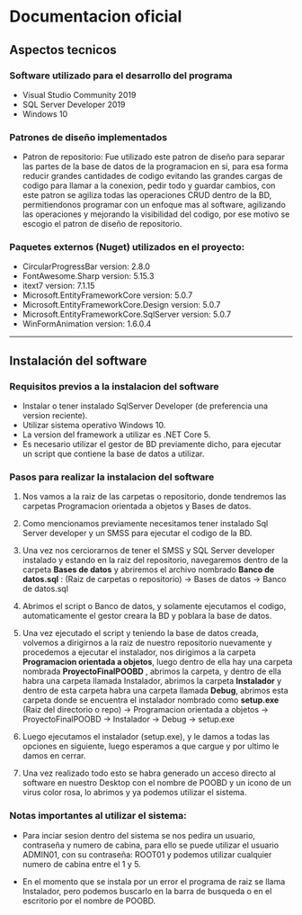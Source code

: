 # Documentacion oficial

## Aspectos tecnicos

### Software utilizado para el desarrollo del programa

- Visual Studio Community 2019
- SQL Server Developer 2019
- Windows 10

### Patrones de diseño implementados
- Patron de repositorio:
Fue utilizado este patron de diseño para separar las partes de la base de datos de la programacion en si, para esa forma reducir grandes cantidades de codigo evitando las 
grandes cargas de codigo para llamar a la conexion, pedir todo y guardar cambios, con 
este patron se agiliza todas las operaciones CRUD dentro de la BD, permitiendonos 
programar con un enfoque mas al software, agilizando las operaciones y mejorando la 
visibilidad del codigo, por ese motivo se escogio el patron de diseño de repositorio.

### Paquetes externos (Nuget) utilizados en el proyecto:
- CircularProgressBar version: 2.8.0
- FontAwesome.Sharp version: 5.15.3
- itext7 version: 7.1.15
- Microsoft.EntityFrameworkCore version: 5.0.7
- Microsoft.EntityFrameworkCore.Design version: 5.0.7
- Microsoft.EntityFrameworkCore.SqlServer version: 5.0.7
- WinFormAnimation version: 1.6.0.4

* * *

## Instalación del software

### Requisitos previos a la instalacion del software

- Instalar o tener instalado SqlServer Developer (de preferencia una version reciente).
- Utilizar sistema operativo Windows 10.
- La version del framework a utilizar es .NET Core 5.
- Es necesario utilizar el gestor de BD previamente dicho, para ejecutar un script que contiene la base de datos a utilizar.

### Pasos para realizar la instalacion del software

1. Nos vamos a la raiz de las carpetas o repositorio, donde tendremos las carpetas Programacion orientada a objetos y Bases de datos.

2. Como mencionamos previamente necesitamos tener instalado Sql Server developer y un SMSS para ejecutar el codigo de la BD.

3. Una vez nos cerciorarnos de tener el SMSS y SQL Server developer instalado y estando en la raiz del repositorio, navegaremos dentro de la carpeta **Bases de datos** y abriremos el archivo nombrado **Banco de datos.sql** : 
(Raiz de carpetas o repositorio) -> Bases de datos -> Banco de datos.sql

4. Abrimos el script o Banco de datos, y solamente ejecutamos el codigo, automaticamente el gestor creara la BD y poblara la base de datos.

5. Una vez ejecutado el script y teniendo la base de datos creada, volvemos a dirigirnos a la raiz de nuestro repositorio nuevamente y procedemos a ejecutar el instalador, nos dirigimos a la carpeta **Programacion orientada a objetos**, luego dentro de ella hay una carpeta nombrada **ProyectoFinalPOOBD** , abrimos la carpeta, y dentro de ella habra una carpeta llamada Instalador, abrimos la carpeta **Instalador** y dentro de esta carpeta habra una carpeta llamada **Debug**, abrimos esta carpeta donde se encuentra el instalador nombrado como **setup.exe** <br>
(Raiz del directorio o repo) -> Programacion orientada a objetos -> ProyectoFinalPOOBD -> Instalador -> Debug -> setup.exe

6. Luego ejecutamos el instalador (setup.exe), y le damos a todas las opciones en siguiente, luego esperamos a que cargue y por ultimo le damos en cerrar.

7. Una vez realizado todo esto se habra generado un acceso directo al software en nuestro Desktop con el nombre de POOBD y un icono de un virus color rosa, lo abrimos y ya podemos utilizar el sistema.

### Notas importantes al utilizar el sistema:

- Para inciar sesion dentro del sistema se nos pedira un usuario, contraseña y numero de cabina, para ello se puede utilizar el usuario ADMIN01, con su contraseña: ROOT01 y podemos utilizar cualquier numero de cabina entre el 1 y 5.

- En el momento que se instala por un error el programa de raiz se llama Instalador, pero podemos buscarlo en la barra de busqueda o en el escritorio por el nombre de POOBD.